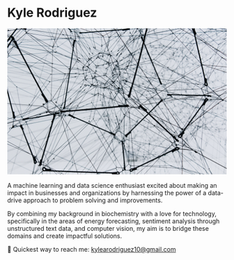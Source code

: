 # Kyle Rodriguez 

<!--
**kyleanthonyr/kyleanthonyr** is a ✨ _special_ ✨ repository because its `README.md` (this file) appears on your GitHub profile.

Here are some ideas to get you started:

- 🔭 I’m currently working on ...
- 🌱 I’m currently learning ...
- 👯 I’m looking to collaborate on ...
- 🤔 I’m looking for help with ...
- 💬 Ask me about ...
- 📫 How to reach me: ...
- 😄 Pronouns: ...
- ⚡ Fun fact: ...
-->
![Data Network](data_net.jpeg)

A machine learning and data science enthusiast excited about making an impact in businesses and organizations by harnessing the power of a data-drive approach to problem solving and improvements.

By combining my background in biochemistry with a love for technology, specifically in the areas of energy forecasting, sentiment analysis through unstructured text data, and computer vision, my aim is to bridge these domains and create impactful solutions.

📧 Quickest way to reach me: kylearodriguez10@gmail.com
